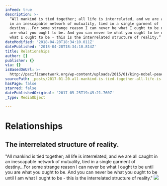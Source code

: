 ```yaml
---
inFeed: true
description: >-
  “All mankind is tied together; all life is interrelated, and we are all caught
  in an inescapable network of mutuality, tied in a single garment of
  destiny...For some strange reason I can never be what I ought to be until you
  are what you ought to be. And you can never be what you ought to be until I am
  what I ought to be - this is the interrelated structure of reality.”
dateModified: '2018-04-28T18:34:10.011Z'
datePublished: '2018-04-28T18:34:10.814Z'
title: Relationships
author: []
publisher: {}
via: {}
isBasedOnUrl: >-
  http://pacificanetwork.org/wp-content/uploads/2015/01/king-nobel-peace-prize.jpg
sourcePath: _posts/2017-01-20-all-mankind-is-tied-together-all-life-is-interrelated-and.md
hasPage: false
starred: false
datePublishedOriginal: '2017-05-25T19:45:21.760Z'
_type: MediaObject

---
```

# Relationships

## The interrelated structure of reality.

"All mankind is tied together; all life is interrelated, and we are all caught in an inescapable network of mutuality, tied in a single garment of destiny...For some strange reason I can never be what I ought to be until you are what you ought to be. And you can never be what you ought to be until I am what I ought to be - this is the interrelated structure of reality."
![](https://the-grid-user-content.s3-us-west-2.amazonaws.com/4fa0a19a-b01f-43bd-a02b-ffb596838187.jpg)